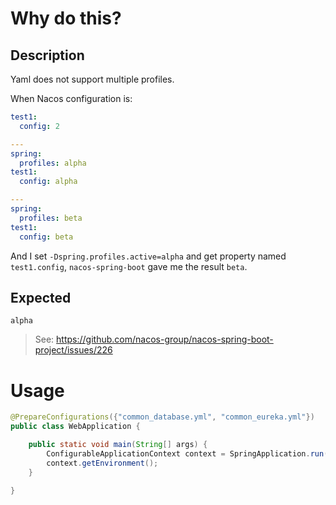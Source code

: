 # Why do this?

## Description

Yaml does not support multiple profiles.

When Nacos configuration is:

```yaml
test1:
  config: 2

---
spring:
  profiles: alpha
test1:
  config: alpha

---
spring:
  profiles: beta
test1:
  config: beta
```

And I set `-Dspring.profiles.active=alpha` and get property named `test1.config`, `nacos-spring-boot` gave me the result `beta`.

## Expected

`alpha`

> See: https://github.com/nacos-group/nacos-spring-boot-project/issues/226

# Usage

````java
@PrepareConfigurations({"common_database.yml", "common_eureka.yml"})
public class WebApplication {

    public static void main(String[] args) {
        ConfigurableApplicationContext context = SpringApplication.run(WebApplication.class, args);
        context.getEnvironment();
    }

}
````
